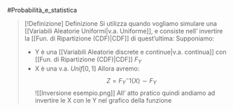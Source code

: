 #Probabilità_e_statistica 

> [!Definizione]  Definizione
> Si utilizza quando vogliamo simulare una [[Variabili Aleatorie Uniformi|v.a. Uniforme]], e consiste nell’ invertire la [[Fun. di Ripartizione (CDF)|CDF]] di quest’ultima:
> Supponiamo:
> - Y è una [[Variabili Aleatorie discrete e continue|v.a. continua]] con [[Fun. di Ripartizione (CDF)|CDF]] $F_{Y}$
> - X è una v.a. $Unif[0,1]$
> Allora avremo:
> $$Z=F_{Y}^-1(X)\sim F_{Y}$$
> ![[Inversione esempio.png]]
> All’ atto pratico quindi andiamo ad invertire le X con le Y nel grafico della funzione